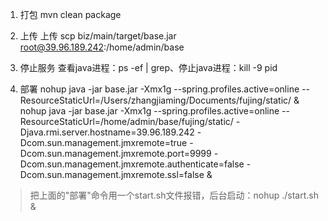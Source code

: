 1. 打包
mvn clean package

2. 上传
上传 scp biz/main/target/base.jar root@39.96.189.242:/home/admin/base

3. 停止服务
查看java进程：ps -ef | grep、停止java进程：kill -9 pid

3. 部署
nohup java -jar base.jar -Xmx1g --spring.profiles.active=online --ResourceStaticUrl=/Users/zhangjiaming/Documents/fujing/static/  &
nohup java -jar base.jar -Xmx1g --spring.profiles.active=online --ResourceStaticUrl=/home/admin/base/fujing/static/ -Djava.rmi.server.hostname=39.96.189.242 -Dcom.sun.management.jmxremote=true -Dcom.sun.management.jmxremote.port=9999 -Dcom.sun.management.jmxremote.authenticate=false -Dcom.sun.management.jmxremote.ssl=false &


> 把上面的"部署"命令用一个start.sh文件报错，后台启动：nohup ./start.sh &